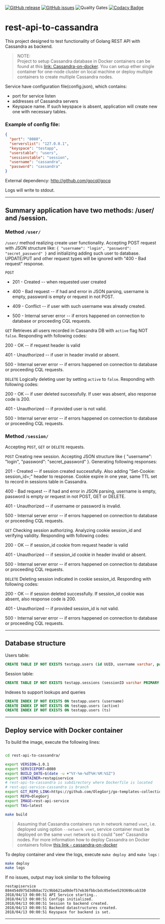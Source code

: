 [![GitHub release](https://img.shields.io/github/release/OlegGorj/go-templates-collection.svg)](https://github.com/OlegGorj/go-templates-collection/releases)
[![GitHub issues](https://img.shields.io/github/issues/OlegGorj/go-templates-collection.svg)](https://github.com/OlegGorj/go-templates-collection/issues)
![Quality Gates](https://sonarcloud.io/api/project_badges/measure?project=cassandra-client&metric=alert_status)
[![Codacy Badge](https://api.codacy.com/project/badge/Grade/1818748c6ba745ce97bb43ab6dbbfd2c)](https://www.codacy.com/app/oleggorj/go-templates-collection?utm_source=github.com&amp;utm_medium=referral&amp;utm_content=OlegGorj/go-templates-collection&amp;utm_campaign=Badge_Grade)

# rest-api-to-cassandra

This project designed to test functionality of Golang REST API with Cassandra as backend.

> NOTE:  
> Project to setup Cassandra database in Docker containers can be found at this [link: Cassandra-on-docker](https://github.com/OlegGorj/cassandra-on-docker). You can setup ether single container for one-node cluster on local machine or deploy multiple containers to create multiple Cassandra nodes.

Service have configuration file(config.json), which contains:

 - port for service listen
 - addresses of Cassandra servers
 - Keyspace name. If such keyspace is absent, application will create new one with necessary tables.

### Example of config file:
```json
{
  "port": "8080",
  "serverslist": "127.0.0.1",
  "keyspace": "testapp",
  "userstable": "users",
  "sessionstable": "session",
  "username": "cassandra",
  "password": "cassandra"
}

```

External dependency: http://github.com/gocql/gocq

Logs will write to stdout.

---

## Summary application have two methods: /user/ and /session.

### Method `/user/`

`/user/` method realizing create user functionality. Accepting POST request with JSON structure like: `{ "username": "login", "password": "secret_password" }` and initializing adding such user to database. UPDATE/PUT and other request types will be ignored with "400 - Bad request" response.

`POST`
- 201 - Created -- when requested user created

- 400 - Bad request -- if had and error in JSON parsing, username is empty, password is empty or request in not POST.

- 409 - Conflict -- if user with such username was already created.

- 500 - Internal server error -- if errors happened on connection to database or proceeding CQL requests.

`GET`
Retrieves all users recorded in Cassandra DB with `active` flag NOT `false`. Responding with following codes:

200 - OK -- if request header is valid

401 - Unauthorized -- if user in header invalid or absent.

500 - Internal server error -- if errors happened on connection to database or proceeding CQL requests.

`DELETE`
Logically deleting user by setting `active` to `false`. Responding with following codes:

200 - OK -- if user deleted successfully. If user was absent, also response code is 200.

401 - Unauthorized -- if provided user is not valid.

500 - Internal server error -- if errors happened on connection to database or proceeding CQL requests.


### Method `/session/`

Accepting `POST`, `GET` or `DELETE` requests.

`POST`
Creating new session. Accepting JSON structure like { "username": "login", "password": "secret_password" }. Generating following responses:

201 - Created -- if session created successfully. Also adding "Set-Cookie: session_id=;" header to response. Cookie expire in one year, same TTL set to record in sessions table in Cassandra.

400 - Bad request -- if had and error in JSON parsing, username is empty, password is empty or request in not POST, GET or DELETE.

401 - Unauthorized -- if username or password is invalid.

500 - Internal server error -- if errors happened on connection to database or proceeding CQL requests.

`GET`
Checking session authorizing. Analyzing cookie session_id and verifying validity. Responding with following codes:

200 - OK -- if session_id cookie from request header is valid

401 - Unauthorized -- if session_id cookie in header invalid or absent.

500 - Internal server error -- if errors happened on connection to database or proceeding CQL requests.

`DELETE`
Deleting session indicated in cookie session_id. Responding with following codes:

200 - OK -- if session deleted successfully. If session_id cookie was absent, also response code is 200.

401 - Unauthorized -- if provided session_id is not valid.

500 - Internal server error -- if errors happened on connection to database or proceeding CQL requests.

---

## Database structure

Users table:
```sql
CREATE TABLE IF NOT EXISTS testapp.users (id UUID, username varchar, password varchar, active boolean, ts timestamp, PRIMARY KEY (id) )
```

Session table:
```sql
CREATE TABLE IF NOT EXISTS testapp.sessions (sessionID varchar PRIMARY KEY, username varchar)
```

Indexes to support lookups and queries

```sql
CREATE INDEX IF NOT EXISTS ON testapp.users (username)
CREATE INDEX IF NOT EXISTS ON testapp.users (active)
CREATE INDEX IF NOT EXISTS ON testapp.users (ts)
```

---

## Deploy service with Docker container

To build the image, execute the following lines:

```bash

cd rest-api-to-cassandra/

export VERSION=1.0.1
export SERVICEPORT=8080
export BUILD_DATE=$(date -u +"%Y-%m-%dT%H:%M:%SZ")
export CONTAINER=restapiservice
# rest-api-to-cassandra is subdirectory where Dockerfile is located
# rest-api-service-cassandra is branch
export GIT_REPO_LINK=https://github.com/OlegGorj/go-templates-collection.git#rest-api-service-cassandra:rest-api-to-cassandra
export REPO=OlegGorj
export IMAGE=rest-api-service
export TAG=latest

make build

```

>  Assuming that Cassandra containers run in network named `vnet`, i.e. deployed using option `--network vnet`, service container must be deployed on the same `vnet` network so it could "see" Cassandra nodes. For more information how to deploy Cassandra on Docker containers follow [this link - cassandra-on-docker](https://github.com/OlegGorj/cassandra-on-docker)

To deploy container and view the logs, execute `make deploy `and `make logs` :

```bash
make deploy
make logs

```

If no issues, output may look similar to the following

```
restapiservice
884454d975d3d60ac72c9bb621ad0def57eb36fbbcbdc05e5ee529369bcab330
2018/04/13 00:00:51 API Service starting..
2018/04/13 00:00:51 Configs initialized.
2018/04/13 00:00:51 Session to backend created.
2018/04/13 00:00:51 Backend datastructures created.
2018/04/13 00:00:51 Keyspace for backend is set.

```

---
